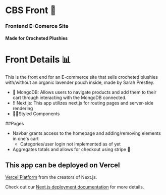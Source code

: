 # CBS Front 🧶 
### Frontend E-Comerce Site 
#### Made for Crocheted Plushies

# Front Details 📊
This is the front end for an E-commerce site that sells crocheted plushies with/without an organic lavender pouch inside, made by Sarah Prestley.
- 🍃 MongoDB: Allows users to navigate products and add them to their cart through interacting with the MongoDB connected.
- ‼️ Next.js: This app utilizes next.js for routing pages and server-side rendering
- 💅🏽Styled Components

##Pages
- Navbar grants access to the homepage and adding/removing elements in one's cart
  - Categories/user login not implemented as of yet
- Aggregates totals and allows for checkout using stripe 💸

## This app can be deployed on Vercel

[Vercel Platform](https://vercel.com/new?utm_medium=default-template&filter=next.js&utm_source=create-next-app&utm_campaign=create-next-app-readme) from the creators of Next.js.

Check out our [Next.js deployment documentation](https://nextjs.org/docs/deployment) for more details.

